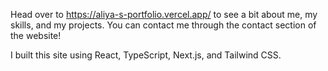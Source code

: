 
Head over to https://aliya-s-portfolio.vercel.app/ to see a bit about me, my skills, and my projects. 
You can contact me through the contact section of the website!

I built this site using React, TypeScript, Next.js, and Tailwind CSS. 

